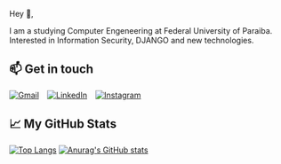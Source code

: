 Hey 👋,

I am a studying Computer Engeneering at Federal University of Paraiba. Interested in Information Security, DJANGO and new technologies.

## 📫 Get in touch
[![Gmail](https://imgur.com/RpheCdT.png)](mailto:lucassprakel@gmail.com) &ensp;
[![LinkedIn](https://i.imgur.com/rgMtwhO.png)](https://www.linkedin.com/in/lucas-sprakel-0592891b4/) &ensp;
[![Instagram](https://imgur.com/vTLXp4I.png)](https://www.instagram.com/lucas_sprakel/) &ensp;


## &#x1f4c8; My GitHub Stats

[![Top Langs](https://github-readme-stats.vercel.app/api/top-langs/?username=LucasSprakel&layout=compact&theme=algolia&icon_color=fb8b28)](https://github.com/anuraghazra/github-readme-stats)
[![Anurag's GitHub stats](https://github-readme-stats.vercel.app/api?username=LucasSprakel&hide=contribs,issues&show_icons=true&theme=algolia&icon_color=fb8b28&include_all_commits=true)](https://github.com/anuraghazra/github-readme-stats)

